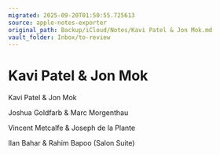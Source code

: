 ```yaml
---
migrated: 2025-09-20T01:50:55.725613
source: apple-notes-exporter
original_path: Backup/iCloud/Notes/Kavi Patel & Jon Mok.md
vault_folder: Inbox/to-review
---
```

# Kavi Patel & Jon Mok



Kavi Patel & Jon Mok

Joshua Goldfarb & Marc Morgenthau

Vincent Metcalfe & Joseph de la Plante

Ilan Bahar & Rahim Bapoo (Salon Suite)
